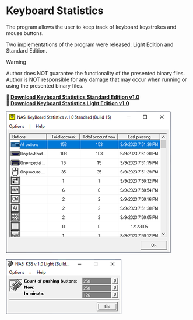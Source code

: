 # Keyboard Statistics

The program allows the user to keep track of keyboard keystrokes and mouse buttons.

Two implementations of the program were released: Light Edition and Standard Edition.

> [!WARNING]
> Author does NOT guarantee the functionality of the presented binary files.
> Author is NOT responsible for any damage that may occur when running or using the presented binary files.

**:floppy_disk: [Download Keyboard Statistics Standard Edition v1.0](keyboard_statistics_standard_edition.exe)**  
**:floppy_disk: [Download Keyboard Statistics Light Edition v1.0](keyboard_statistics_v1x_light_edition.exe)**

![Keyboard Statistics Standard Edition](kbs_se_main.png)

![Keyboard Statistics Light Edition](kbs_le_main.png)
